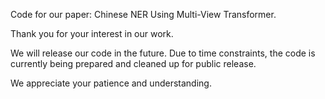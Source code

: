 Code for our paper: Chinese NER Using Multi-View Transformer.

Thank you for your interest in our work.

We will release our code in the future. Due to time constraints, the code is currently being prepared and cleaned up for public release.

We appreciate your patience and understanding.
